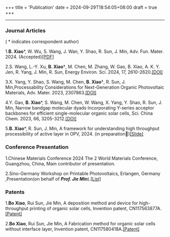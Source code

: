 +++
title = 'Publication'
date = 2024-09-29T18:54:05+08:00
draft = true
+++

---

### Journal Articles

( * indicates correspondent author)

1.**B. Xiao***, W. Wu, S. Wang, J. Wan, Y. Shao, R. Sun, J. Min, Adv. Fun. Mater. 2024. (Accepted)[[PDF]](/share/Afm.pdf)

2.S. Wang, L.-Y. Xu, **B. Xiao**†, M. Chen, M. Zhang, W. Gao, B. Xiao, A. K. Y. Jen, R. Yang, J. Min, R. Sun, Energy Environ. Sci. 2024, 17, 2610-2620.[[DOI]](https://doi.org/10.1007/s11426-023-1720-x)

3.X. Yang, Y. Shao, S. Wang, M. Chen, **B. Xiao**†, R. Sun, J. Min,Processability Considerations for Next-Generation Organic Photovoltaic Materials, Adv. Mater. 2023, 2307863.[[DOI]](https://doi.org/10.1002/adma.202307863)

4.Y. Gao, **B. Xiao***, S. Wang, M. Chen, W. Wang, X. Yang, Y. Shao, R. Sun, J. Min, Narrow bandgap molecular dyads Incorporating Y-series acceptor backbones for efficient single-molecular organic solar cells, Sci. China Chem. 2023, 66, 3205-3212.[[DOI]](https://doi.org/10.1007/s11426-023-1720-x) 

5.**B. Xiao***, R. Sun, J. Min, A framework for understanding high throughput processibility of active layer in OPV, 2024. (in preparation🤭)[[Slide]](/share/Project2.pdf)

### Conference Presentation
1.Chinese Materials Conference 2024 The 2 World Materials Conference, Guangzhou, China, Main contributor of presentation.

2.Sino-Germany Workshop on Printable Photovoltaics, Erlangen, Germany
,Presentation(on behalf of ***Prof. Jie Min***).[[List]](/share/Germany.pdf)

### Patents
1.**Bo Xiao**, Rui Sun, Jie Min, A deposition method and device for high-throughput printing of organic solar cells, Invention patent, CN117563877A.[[Patent]](https://patents.google.com/patent/CN117563877A/zh?oq=CN117563877A.)

2.**Bo Xiao**, Rui Sun, Jie Min, A Fabrication method for organic solar cells without interface layer, Invention patent, CN117580418A.[[Patent]](https://patents.google.com/patent/CN117580418A/zh?oq=CN117580418A)



